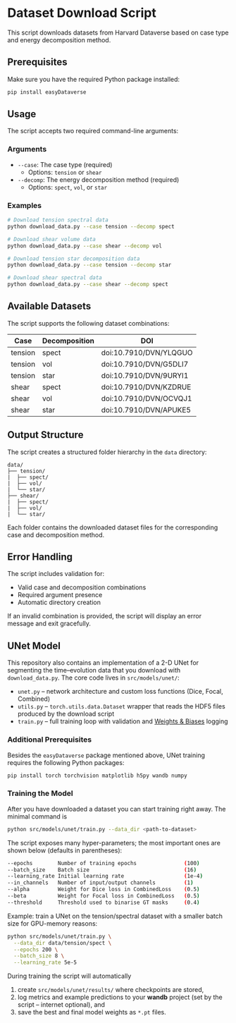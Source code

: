 # Dataset Download Script

This script downloads datasets from Harvard Dataverse based on case type and energy decomposition method.

## Prerequisites

Make sure you have the required Python package installed:

```bash
pip install easyDataverse
```

## Usage

The script accepts two required command-line arguments:

### Arguments

- `--case`: The case type (required)
  - Options: `tension` or `shear`
- `--decomp`: The energy decomposition method (required)
  - Options: `spect`, `vol`, or `star`

### Examples

```bash
# Download tension spectral data
python download_data.py --case tension --decomp spect

# Download shear volume data
python download_data.py --case shear --decomp vol

# Download tension star decomposition data
python download_data.py --case tension --decomp star

# Download shear spectral data
python download_data.py --case shear --decomp spect
```

## Available Datasets

The script supports the following dataset combinations:

| Case | Decomposition | DOI |
|------|---------------|-----|
| tension | spect | doi:10.7910/DVN/YLQGUO |
| tension | vol | doi:10.7910/DVN/G5DLI7 |
| tension | star | doi:10.7910/DVN/9URYI1 |
| shear | spect | doi:10.7910/DVN/KZDRUE |
| shear | vol | doi:10.7910/DVN/OCVQJ1 |
| shear | star | doi:10.7910/DVN/APUKE5 |

## Output Structure

The script creates a structured folder hierarchy in the `data` directory:

```
data/
├── tension/
|  ├── spect/
|  ├── vol/
|  └── star/
├── shear/
|  ├── spect/
|  ├── vol/
|  └── star/
```

Each folder contains the downloaded dataset files for the corresponding case and decomposition method.

## Error Handling

The script includes validation for:
- Valid case and decomposition combinations
- Required argument presence
- Automatic directory creation

If an invalid combination is provided, the script will display an error message and exit gracefully.

## UNet Model

This repository also contains an implementation of a 2-D UNet for segmenting the time–evolution data that you download with `download_data.py`.
The core code lives in `src/models/unet/`:

* `unet.py` – network architecture and custom loss functions (Dice, Focal, Combined)
* `utils.py` – `torch.utils.data.Dataset` wrapper that reads the HDF5 files produced by the download script
* `train.py` – full training loop with validation and [Weights & Biases](https://wandb.ai/) logging

### Additional Prerequisites

Besides the `easyDataverse` package mentioned above, UNet training requires the following Python packages:

```bash
pip install torch torchvision matplotlib h5py wandb numpy
```

### Training the Model

After you have downloaded a dataset you can start training right away.  The minimal command is

```bash
python src/models/unet/train.py --data_dir <path-to-dataset>
```

The script exposes many hyper-parameters; the most important ones are shown below (defaults in parentheses):

```bash
--epochs        Number of training epochs               (100)
--batch_size    Batch size                              (16)
--learning_rate Initial learning rate                   (1e-4)
--in_channels   Number of input/output channels         (1)
--alpha         Weight for Dice loss in CombinedLoss    (0.5)
--beta          Weight for Focal loss in CombinedLoss   (0.5)
--threshold     Threshold used to binarise GT masks     (0.4)
```

Example: train a UNet on the tension/spectral dataset with a smaller batch size for GPU-memory reasons:

```bash
python src/models/unet/train.py \
  --data_dir data/tension/spect \
  --epochs 200 \
  --batch_size 8 \
  --learning_rate 5e-5
```

During training the script will automatically

1. create `src/models/unet/results/` where checkpoints are stored,
2. log metrics and example predictions to your **wandb** project (set by the script – internet optional), and
3. save the best and final model weights as `*.pt` files.
